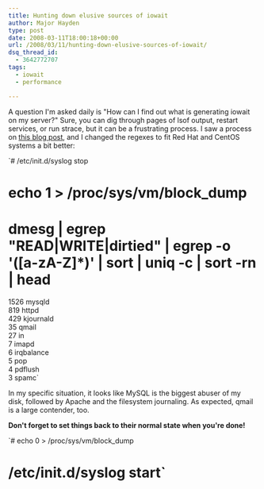 ```yaml
---
title: Hunting down elusive sources of iowait
author: Major Hayden
type: post
date: 2008-03-11T18:00:18+00:00
url: /2008/03/11/hunting-down-elusive-sources-of-iowait/
dsq_thread_id:
  - 3642772707
tags:
  - iowait
  - performance

---
```

A question I'm asked daily is "How can I find out what is generating iowait on my server?" Sure, you can dig through pages of lsof output, restart services, or run strace, but it can be a frustrating process. I saw a process on [this blog post][1], and I changed the regexes to fit Red Hat and CentOS systems a bit better:

`# /etc/init.d/syslog stop<br />
# echo 1 > /proc/sys/vm/block_dump<br />
# dmesg | egrep "READ|WRITE|dirtied" | egrep -o '([a-zA-Z]*)' | sort | uniq -c | sort -rn | head<br />
   1526 mysqld<br />
    819 httpd<br />
    429 kjournald<br />
     35 qmail<br />
     27 in<br />
      7 imapd<br />
      6 irqbalance<br />
      5 pop<br />
      4 pdflush<br />
      3 spamc`

In my specific situation, it looks like MySQL is the biggest abuser of my disk, followed by Apache and the filesystem journaling. As expected, qmail is a large contender, too.

**Don't forget to set things back to their normal state when you're done!**

`# echo 0 > /proc/sys/vm/block_dump<br />
# /etc/init.d/syslog start`

 [1]: http://blog.eikke.com/index.php/ikke/2007/03/22/who_s_abusing_my_sata_controller
